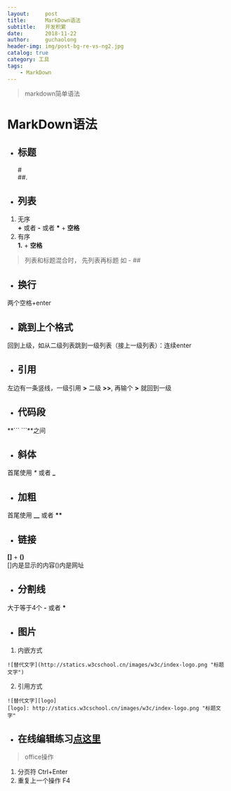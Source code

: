 ```yaml
---
layout:     post
title:      MarkDown语法
subtitle:   开发积累
date:       2018-11-22
author:     guchaolong
header-img: img/post-bg-re-vs-ng2.jpg
catalog: true
category: 工具
tags:
    - MarkDown
---
```

>markdown简单语法  

# MarkDown语法
- ## 标题  
    \#  
    \##.

- ## 列表
1. 无序  
__+__ 或者 __-__ 或者 __\*__ + __空格__
2. 有序  
__1.__ + __空格__
> 列表和标题混合时， 先列表再标题 如  - ##

- ## 换行
两个空格+enter

- ## 跳到上个格式
回到上级，如从二级列表跳到一级列表（接上一级列表）：连续enter

- ## 引用
左边有一条竖线，一级引用 __\>__  二级 __\>>__, 再输个 __\>__ 就回到一级

- ## 代码段
**\```  ```**之间 


- ## 斜体
首尾使用 _\*_ 或者 **\_**

- ## 加粗
首尾使用 **\_\_** 或者 __\*\*__


- ## 链接
__\[]__ + __()__  
[]内是显示的内容()内是网址

- ## 分割线
大于等于4个 __-__ 或者 __\*__

- ## 图片
1. 内嵌方式  
```
![替代文字](http://statics.w3cschool.cn/images/w3c/index-logo.png "标题文字")
```  
2. 引用方式
```
![替代文字][logo]
[logo]: http://statics.w3cschool.cn/images/w3c/index-logo.png "标题文字"
```

- ## 在线编辑练习[点这里](https://1024tools.com/markdown)


>office操作
1. 分页符 Ctrl+Enter
2. 重复上一个操作 F4


